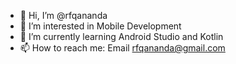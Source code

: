 - 👋 Hi, I’m @rfqananda
- 👀 I’m interested in Mobile Development
- 🌱 I’m currently learning Android Studio and Kotlin
- 📫 How to reach me: Email rfqananda@gmail.com

<!---
rfqananda/rfqananda is a ✨ special ✨ repository because its `README.md` (this file) appears on your GitHub profile.
You can click the Preview link to take a look at your changes.
--->
